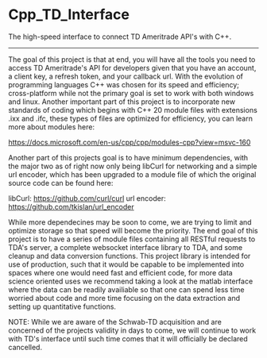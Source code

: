 # Cpp_TD_Interface
The high-speed interface to connect TD Ameritrade API's with C++.
******************************************************************

The goal of this project is that at end, you will have all the tools you need to access TD Ameritrade's API for developers given that you have an account, a client key, a refresh token, and your callback url. With the evolution of programming languages C++ was chosen for its speed and efficiency; cross-platform while not the primary goal is set to work with both windows and linux. Another important part of this project is to incorporate new standards of coding which begins with C++ 20 module files with extensions .ixx and .ifc, these types of files are optimized for efficiency, you can learn more about modules here: 

https://docs.microsoft.com/en-us/cpp/cpp/modules-cpp?view=msvc-160

Another part of this projects goal is to have minimum dependencies, with the major two as of right now only being libCurl for networking and a simple url encoder, which has been upgraded to a module file of which the original source code can be found here:

libCurl: https://github.com/curl/curl
url encoder: https://github.com/tkislan/url_encoder

While more dependecines may be soon to come, we are trying to limit and optimize storage so that speed will become the priority. The end goal of this project is to have a series of module files containing all RESTful requests to TDA's server, a complete websocket interface library to TDA, and some cleanup and data conversion functions. This project library is intended for use of production, such that it would be capable to be implemented into spaces where one would need fast and efficient code, for more data science oriented uses we recommend taking a look at the matlab interface where the data can be readily availiable so that one can spend less time worried about code and more time focusing on the data extraction and setting up quantitative functions.

NOTE: While we are aware of the Schwab-TD acquisition and are concerned of the projects validity in days to come, we will continue to work with TD's interface until such time comes that it will officially be declared cancelled.
